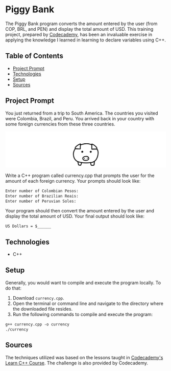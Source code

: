# **Piggy Bank**

The Piggy Bank program converts the amount entered by the user (from COP, BRL, and PEN) and display the total amount of USD. This training project, prepared by [Codecademy](https://www.codecademy.com/learn/learn-c-plus-plus), has been an invaluable exercise in applying the knowledge I learned in learning to declare variables using C++.

## Table of Contents

- [Project Prompt](#project-prompt)
- [Technologies](#technologies)
- [Setup](#setup)
- [Sources](#sources)

## Project Prompt

You just returned from a trip to South America. The countries you visited were Colombia, Brazil, and Peru. You arrived back in your country with some foreign currencies from these three countries.

![Piggy Bank](./resources/img/piggy-bank.gif)

Write a C++ program called currency.cpp that prompts the user for the amount of each foreign currency. Your prompts should look like:

```git
Enter number of Colombian Pesos:
Enter number of Brazilian Reais:
Enter number of Peruvian Soles:
```

Your program should then convert the amount entered by the user and display the total amount of USD. Your final output should look like:

```git
US Dollars = $______
```

## Technologies

- C++

## Setup

Generally, you would want to compile and execute the program locally. To do that:

1. Download `currency.cpp`.
2. Open the terminal or command line and navigate to the directory where the downloaded file resides.
3. Run the following commands to compile and execute the program:

```git
g++ currency.cpp -o currency
./currency
```

## Sources

The techniques utilized was based on the lessons taught in [Codecademy's Learn C++ Course](https://www.codecademy.com/learn/learn-c-plus-plus
). The challenge is also provided by Codecademy.
